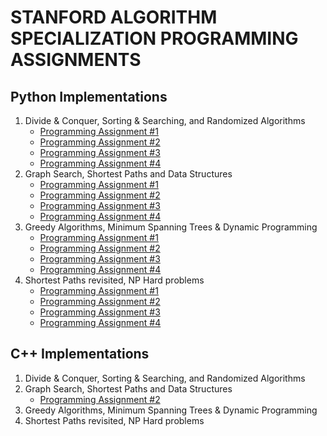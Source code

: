 # STANFORD ALGORITHM SPECIALIZATION PROGRAMMING ASSIGNMENTS
## Python Implementations
1. Divide & Conquer, Sorting & Searching, and Randomized Algorithms
   - [Programming Assignment #1](Algorithms_Specialization/Assignments_Python/Course_1/Algorithms_PA_1.py)
   - [Programming Assignment #2](Algorithms_Specialization/Assignments_Python/Course_1/Algorithms_PA_2.py)
   - [Programming Assignment #3](Algorithms_Specialization/Assignments_Python/Course_1/Algorithms_PA_3.py)
   - [Programming Assignment #4](Algorithms_Specialization/Assignments_Python/Course_1/Algorithms_PA_4.py)
2. Graph Search, Shortest Paths and Data Structures
   - [Programming Assignment #1](Algorithms_Specialization/Assignments_Python/Course_2/Algorithms_PA_5.py)
   - [Programming Assignment #2](Algorithms_Specialization/Assignments_Python/Course_2/Algorithms_PA_6.py)
   - [Programming Assignment #3](Algorithms_Specialization/Assignments_Python/Course_2/Algorithms_PA_7.py)
   - [Programming Assignment #4](Algorithms_Specialization/Assignments_Python/Course_2/Algorithms_PA_8.py)
3. Greedy Algorithms, Minimum Spanning Trees & Dynamic Programming
   - [Programming Assignment #1](Algorithms_Specialization/Assignments_Python/Course_3/Algorithms_PA_9.py)
   - [Programming Assignment #2](Algorithms_Specialization/Assignments_Python/Course_3/Algorithms_PA_10.py)
   - [Programming Assignment #3](Algorithms_Specialization/Assignments_Python/Course_3/Algorithms_PA_11.py)
   - [Programming Assignment #4](Algorithms_Specialization/Assignments_Python/Course_3/Algorithms_PA_12.py)
4. Shortest Paths revisited, NP Hard problems
   - [Programming Assignment #1](Algorithms_Specialization/Assignments_Python/Course_4/Algorithms_PA_13.py)
   - [Programming Assignment #2](Algorithms_Specialization/Assignments_Python/Course_4/Algorithms_PA_14.py)
   - [Programming Assignment #3](Algorithms_Specialization/Assignments_Python/Course_4/Algorithms_PA_15.py)
   - [Programming Assignment #4](Algorithms_Specialization/Assignments_Python/Course_4/Algorithms_PA_16.py)
## C++ Implementations
1. Divide & Conquer, Sorting & Searching, and Randomized Algorithms
2. Graph Search, Shortest Paths and Data Structures
   - [Programming Assignment #2](Algorithms_Specialization/Assignments_Cpp/Course_2_PA_2)
3. Greedy Algorithms, Minimum Spanning Trees & Dynamic Programming
4. Shortest Paths revisited, NP Hard problems
